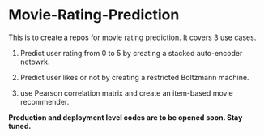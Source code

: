 # Movie-Rating-Prediction
This is to create a repos for movie rating prediction. It covers 3 use cases. 

1) Predict user rating from 0 to 5 by creating a stacked auto-encoder netowrk. 

2) Predict user likes or not by creating a restricted Boltzmann machine. 

3) use Pearson correlation matrix and create an item-based movie recommender.

******Production and deployment level codes are to be opened soon. Stay tuned.******

